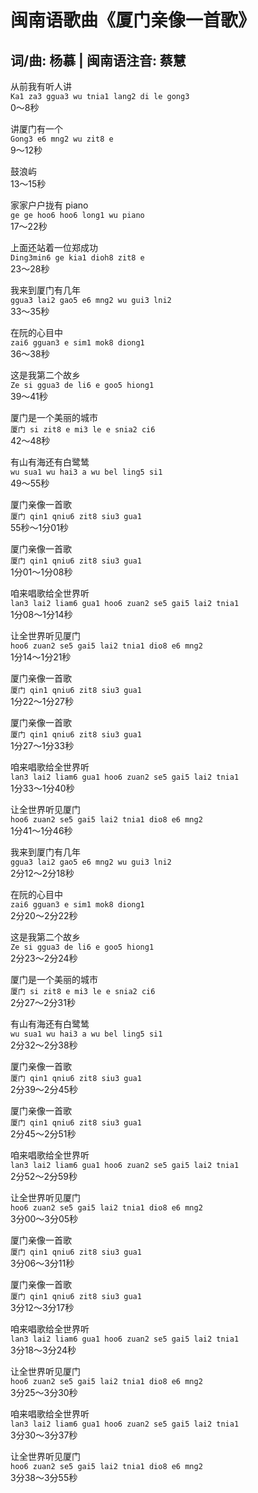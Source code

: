 # 闽南语歌曲《厦门亲像一首歌》
## 词/曲: 杨慕 | 闽南语注音: 蔡慧

从前我有听人讲  
`Ka1 za3 ggua3 wu tnia1 lang2 di le gong3`  
0～8秒

讲厦门有一个  
`Gong3 e6 mng2 wu zit8 e`  
9～12秒

鼓浪屿  
13～15秒

家家户户拢有 piano  
`ge ge hoo6 hoo6 long1 wu piano`  
17～22秒

上面还站着一位郑成功  
`Ding3min6 ge kia1 dioh8 zit8 e`  
23～28秒

我来到厦门有几年  
`ggua3 lai2 gao5 e6 mng2 wu gui3 lni2`  
33～35秒

在阮的心目中  
`zai6 gguan3 e sim1 mok8 diong1`  
36～38秒

这是我第二个故乡  
`Ze si ggua3 de li6 e goo5 hiong1`  
39～41秒

厦门是一个美丽的城市  
`厦门 si zit8 e mi3 le e snia2 ci6`  
42～48秒

有山有海还有白鹭鸶  
`wu sua1 wu hai3 a wu bel ling5 si1`  
49～55秒

厦门亲像一首歌  
`厦门 qin1 qniu6 zit8 siu3 gua1`  
55秒～1分01秒

厦门亲像一首歌  
`厦门 qin1 qniu6 zit8 siu3 gua1`  
1分01～1分08秒

咱来唱歌给全世界听  
`lan3 lai2 liam6 gua1 hoo6 zuan2 se5 gai5 lai2 tnia1`  
1分08～1分14秒

让全世界听见厦门  
`hoo6 zuan2 se5 gai5 lai2 tnia1 dio8 e6 mng2`  
1分14～1分21秒

厦门亲像一首歌  
`厦门 qin1 qniu6 zit8 siu3 gua1`  
1分22～1分27秒

厦门亲像一首歌  
`厦门 qin1 qniu6 zit8 siu3 gua1`  
1分27～1分33秒

咱来唱歌给全世界听  
`lan3 lai2 liam6 gua1 hoo6 zuan2 se5 gai5 lai2 tnia1`  
1分33～1分40秒

让全世界听见厦门  
`hoo6 zuan2 se5 gai5 lai2 tnia1 dio8 e6 mng2`  
1分41～1分46秒

我来到厦门有几年  
`ggua3 lai2 gao5 e6 mng2 wu gui3 lni2`  
2分12～2分18秒

在阮的心目中  
`zai6 gguan3 e sim1 mok8 diong1`  
2分20～2分22秒

这是我第二个故乡  
`Ze si ggua3 de li6 e goo5 hiong1`  
2分23～2分24秒

厦门是一个美丽的城市  
`厦门 si zit8 e mi3 le e snia2 ci6`  
2分27～2分31秒

有山有海还有白鹭鸶  
`wu sua1 wu hai3 a wu bel ling5 si1`  
2分32～2分38秒

厦门亲像一首歌  
`厦门 qin1 qniu6 zit8 siu3 gua1`  
2分39～2分45秒

厦门亲像一首歌  
`厦门 qin1 qniu6 zit8 siu3 gua1`  
2分45～2分51秒

咱来唱歌给全世界听  
`lan3 lai2 liam6 gua1 hoo6 zuan2 se5 gai5 lai2 tnia1`  
2分52～2分59秒

让全世界听见厦门  
`hoo6 zuan2 se5 gai5 lai2 tnia1 dio8 e6 mng2`  
3分00～3分05秒

厦门亲像一首歌  
`厦门 qin1 qniu6 zit8 siu3 gua1`  
3分06～3分11秒

厦门亲像一首歌  
`厦门 qin1 qniu6 zit8 siu3 gua1`  
3分12～3分17秒

咱来唱歌给全世界听  
`lan3 lai2 liam6 gua1 hoo6 zuan2 se5 gai5 lai2 tnia1`  
3分18～3分24秒

让全世界听见厦门  
`hoo6 zuan2 se5 gai5 lai2 tnia1 dio8 e6 mng2`  
3分25～3分30秒

咱来唱歌给全世界听  
`lan3 lai2 liam6 gua1 hoo6 zuan2 se5 gai5 lai2 tnia1`  
3分30～3分37秒

让全世界听见厦门  
`hoo6 zuan2 se5 gai5 lai2 tnia1 dio8 e6 mng2`  
3分38～3分55秒
